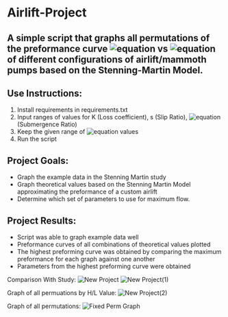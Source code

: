 # Airlift-Project

## A simple script that graphs all permutations of the preformance curve ![equation](https://latex.codecogs.com/svg.image?%5Cfrac%7BV%7D%7B%5Csqrt%7B2gL%7D%7D) vs ![equation](https://latex.codecogs.com/svg.image?%5Cfrac%7BQg%7D%7BQf%7D) of different configurations of airlift/mammoth pumps based on the Stenning-Martin Model.  

## Use Instructions:
1. Install requirements in requirements.txt 
2. Input ranges of values for K (Loss coefficient), s (Slip Ratio), ![equation](https://latex.codecogs.com/svg.image?%5Cfrac%7BH%7D%7BL%7D) (Submergence Ratio) 
3. Keep the given range of ![equation](https://latex.codecogs.com/svg.image?%5Cfrac%7BQg%7D%7BQf%7D) values 
4. Run the script

## Project Goals: 
* Graph the example data in the Stenning Martin study
* Graph theoretical values based on the Stenning Martin Model approximating the preformance of a custom airlift
* Determine which set of parameters to use for maximum flow. 

## Project Results: 
* Script was able to graph example data well 
* Preformance curves of all combinations of theoretical values plotted 
* The highest preforming curve was obtained by comparing the maximum preformance for each graph against one another 
* Parameters from the highest preforming curve were obtained 

Comparison With Study:
![New Project](https://github.com/user-attachments/assets/ee9569a1-6519-42f5-a875-5f04287c2376)
![New Project(1)](https://github.com/user-attachments/assets/804354ef-c92c-477b-bf56-29a5ef6be756)

Graph of all permuations by H/L Value:
![New Project(2)](https://github.com/user-attachments/assets/45cdf00b-865e-4674-97d6-43360049d74b)


Graph of all permutations:
![Fixed Perm Graph](https://github.com/user-attachments/assets/6c637743-3e64-482f-9477-9f4016b79659)


